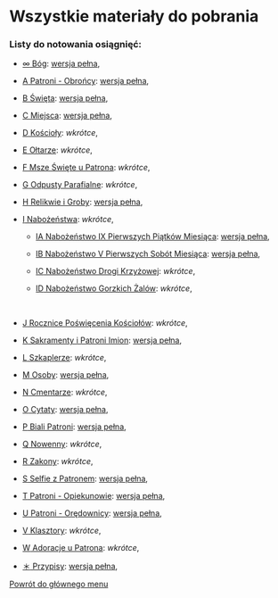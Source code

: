 # Wszystkie materiały do pobrania
### Listy do notowania osiągnięć:

- [<span id="bog" class="status status-list"><span class="status status-gray">∞</span> Bóg</span>](bog.md): [wersja pełna](../../pl/pdf/lista_v1_oo_bog.pdf),

- [<span id="patroni-obroncy" class="status status-list"><span class="status status-blue">A</span> Patroni - Obrońcy</span>](patroni_obroncy.md): [wersja pełna](../../pl/pdf/lista_v1_a_patroni_obroncy.pdf),

- [<span id="swieta" class="status status-list"><span class="status status-white">B</span> Święta</span>](swieta.md): [wersja pełna](../../pl/pdf/lista_v1_b_swieta.pdf),

- [<span id="miejsca" class="status status-list"><span class="status status-list">C</span> Miejsca</span>](miejsca.md): [wersja pełna](../../pl/pdf/lista_v1_c_miejsca.pdf),

- [<span id="koscioly" class="status status-list"><span class="status status-list">D</span> Kościoły</span>](koscioly.md): _wkrótce_,

- [<span id="oltarze" class="status status-list"><span class="status status-list">E</span> Ołtarze</span>](oltarze.md): _wkrótce_,

- [<span id="msze-swiete-u-patrona" class="status status-list"><span class="status status-list">F</span> Msze Święte u Patrona</span>](msze_swiete_u_patrona.md): _wkrótce_,

- [<span id="odpusty-parafialne" class="status status-list"><span class="status status-list">G</span> Odpusty Parafialne</span>](odpusty_parafialne.md): _wkrótce_,

- [<span id="relikwie-i-groby" class="status status-list"><span class="status status-list">H</span> Relikwie i Groby</span>](relikwie_i_groby.md): [wersja pełna](../../pl/pdf/lista_v1_h_relikwie_i_groby.pdf),

- [<span id="nabozenstwa" class="status status-list"><span class="status status-list">I</span> Nabożeństwa</span>](nabozenstwa.md): _wkrótce_,

   - [<span id="nabozenstwo-ix-pierwszych-piatkow-miesiaca" class="status status-list"><span class="status status-list">IA</span> Nabożeństwo IX Pierwszych Piątków Miesiąca</span>](nabozenstwo_ix_pierwszych_piatkow_miesiaca.md): [wersja pełna](../../pl/pdf/lista_v1_i_nabozenstwa_ab.pdf),

   - [<span id="nabozenstwo-v-pierwszych-sobot-miesiaca" class="status status-list"><span class="status status-list">IB</span> Nabożeństwo V Pierwszych Sobót Miesiąca</span>](nabozenstwo_v_pierwszych_sobot_miesiaca.md): [wersja pełna](../../pl/pdf/lista_v1_i_nabozenstwa_ab.pdf),

   - [<span id="nabozenstwo-drogi-krzyzowej" class="status status-list"><span class="status status-list">IC</span> Nabożeństwo Drogi Krzyżowej</span>](nabozenstwo_drogi_krzyzowej.md): _wkrótce_,

   - [<span id="nabozenstwo-gorzkich-zalow" class="status status-list"><span class="status status-list">ID</span> Nabożeństwo Gorzkich Żalów</span>](nabozenstwo_gorzkich_zalow.md): _wkrótce_,
<br />

- [<span id="rocznice-poswiecenia-kosciolow" class="status status-list"><span class="status status-list">J</span> Rocznice Poświęcenia Kościołów</span>](rocznice_poswiecenia_kosciolow.md): _wkrótce_,

- [<span id="sakramenty-i-patroni-imion" class="status status-list"><span class="status status-list">K</span> Sakramenty i Patroni Imion</span>](sakramenty_i_patroni_imion.md): [wersja pełna](../../pl/pdf/lista_v1_k_sakramenty_i_patroni_imion.pdf),

- [<span id="szkaplerze" class="status status-list"><span class="status status-list">L</span> Szkaplerze</span>](szkaplerze.md): _wkrótce_,

- [<span id="osoby" class="status status-list"><span class="status status-list">M</span> Osoby</span>](osoby.md): [wersja pełna](../../pl/pdf/lista_v1_m_osoby.pdf),

- [<span id="cmentarze" class="status status-list"><span class="status status-list">N</span> Cmentarze</span>](cmentarze.md): _wkrótce_,

- [<span id="cytaty" class="status status-list"><span class="status status-list">O</span> Cytaty</span>](cytaty.md): [wersja pełna](../../pl/pdf/lista_v1_o_cytaty.pdf),

- [<span id="biali-patroni" class="status status-list"><span class="status status-white">P</span> Biali Patroni</span>](biali_patroni.md): [wersja pełna](../../pl/pdf/lista_v1_p_biali_patroni.pdf),

- [<span id="nowenny" class="status status-list"><span class="status status-list">Q</span> Nowenny</span>](nowenny.md): _wkrótce_,

- [<span id="zakony" class="status status-list"><span class="status status-list">R</span> Zakony</span>](zakony.md): _wkrótce_,

- [<span id="selfie-z-patronem" class="status status-list"><span class="status status-list">S</span> Selfie z Patronem</span>](selfie-z-patronem.md): [wersja pełna](../../pl/pdf/lista_v1_s_selfie_z_patronem.pdf),

- [<span id="patroni-opiekunowie" class="status status-list"><span class="status status-yellow">T</span> Patroni - Opiekunowie</span>](patroni_opiekunowie.md): [wersja pełna](../../pl/pdf/lista_v1_t_patroni_opiekunowie.pdf),

- [<span id="patroni-oredownicy" class="status status-list"><span class="status status-red">U</span> Patroni - Orędownicy</span>](patroni_oredownicy.md): [wersja pełna](../../pl/pdf/lista_v1_u_patroni_oredownicy.pdf),

- [<span id="klasztory" class="status status-list"><span class="status status-list">V</span> Klasztory</span>](klasztory.md): _wkrótce_,

- [<span id="adoracje-u-patrona" class="status status-list"><span class="status status-list">W</span> Adoracje u Patrona</span>](adoracje_u_patrona.md): _wkrótce_,

- [<span id="przypisy" class="status status-list"><span class="status status-list">＊</span> Przypisy</span>](przypisy.md): [wersja pełna](../../pl/pdf/lista_v1_przypisy.pdf),


[Powrót do głównego menu](index.md)

